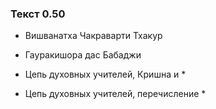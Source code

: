 ### Текст 0.50

- Вишванатха Чакраварти Тхакур

- Гауракишора дас Бабаджи

- Цепь духовных учителей, Кришна и *

- Цепь духовных учителей, перечисление *
	
